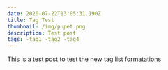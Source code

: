 ```yaml
---
date: 2020-07-22T13:05:31.190Z
title: Tag Test
thumbnail: /img/pupet.png
description: Test post
tags: -tag1 -tag2 -tag4
---
```

This is a test post to test the new tag list formatations